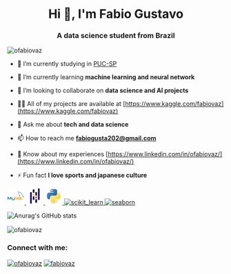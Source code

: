 <h1 align="center">Hi 👋, I'm Fabio Gustavo</h1>
<h3 align="center">A data science student from Brazil</h3>

<p align="left"> <img src="https://komarev.com/ghpvc/?username=ofabiovaz&label=Profile%20views&color=0e75b6&style=flat" alt="ofabiovaz" /> </p>

- 🔭 I’m currently studying in [PUC-SP](https://www.pucsp.br/graduacao/ciencia-de-dados-e-inteligencia-artificial)

- 🌱 I’m currently learning **machine learning and neural network**

- 👯 I’m looking to collaborate on **data science and AI projects**

- 👨‍💻 All of my projects are available at [https://www.kaggle.com/fabiovaz](https://www.kaggle.com/fabiovaz)

- 💬 Ask me about **tech and data science**

- 📫 How to reach me **fabiogusta202@gmail.com**

- 📄 Know about my experiences [https://www.linkedin.com/in/ofabiovaz/](https://www.linkedin.com/in/ofabiovaz/)

- ⚡ Fun fact **I love sports and japanese culture**


<p align="left"> <a href="https://www.mysql.com/" target="_blank" rel="noreferrer"> <img src="https://raw.githubusercontent.com/devicons/devicon/master/icons/mysql/mysql-original-wordmark.svg" alt="mysql" width="40" height="40"/> </a> <a href="https://pandas.pydata.org/" target="_blank" rel="noreferrer"> <img src="https://raw.githubusercontent.com/devicons/devicon/2ae2a900d2f041da66e950e4d48052658d850630/icons/pandas/pandas-original.svg" alt="pandas" width="40" height="40"/> </a> <a href="https://www.python.org" target="_blank" rel="noreferrer"> <img src="https://raw.githubusercontent.com/devicons/devicon/master/icons/python/python-original.svg" alt="python" width="40" height="40"/> </a> <a href="https://scikit-learn.org/" target="_blank" rel="noreferrer"> <img src="https://upload.wikimedia.org/wikipedia/commons/0/05/Scikit_learn_logo_small.svg" alt="scikit_learn" width="40" height="40"/> </a> <a href="https://seaborn.pydata.org/" target="_blank" rel="noreferrer"> <img src="https://seaborn.pydata.org/_images/logo-mark-lightbg.svg" alt="seaborn" width="40" height="40"/> </a> </p>

![Anurag's GitHub stats](https://github-readme-stats.vercel.app/api?username=ofabiovaz&hide=contribs,prs)

<p><img align="center" src="https://github-readme-stats.vercel.app/api/top-langs?username=ofabiovaz&show_icons=true&locale=en&layout=compact" alt="ofabiovaz" /></p>


<h3 align="left">Connect with me:</h3>
<p align="left">
<a href="https://linkedin.com/in/ofabiovaz" target="blank"><img align="center" src="https://raw.githubusercontent.com/rahuldkjain/github-profile-readme-generator/master/src/images/icons/Social/linked-in-alt.svg" alt="ofabiovaz" height="30" width="40" /></a>
<a href="https://kaggle.com/fabiovaz" target="blank"><img align="center" src="https://raw.githubusercontent.com/rahuldkjain/github-profile-readme-generator/master/src/images/icons/Social/kaggle.svg" alt="fabiovaz" height="30" width="40" /></a>
</p>



